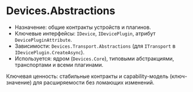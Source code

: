 # Devices.Abstractions

- Назначение: общие контракты устройств и плагинов.
- Ключевые интерфейсы: `IDevice`, `IDevicePlugin`, атрибут `DevicePluginAttribute`.
- Зависимости: `Devices.Transport.Abstractions` (для `ITransport` в `IDevicePlugin.CreateAsync`).
- Используется: ядром (`Devices.Core`), типовыми абстракциями, транспортами и всеми плагинами.

Ключевая ценность: стабильные контракты и capability-модель (ключ-значение) для расширяемости без ломающих изменений.
